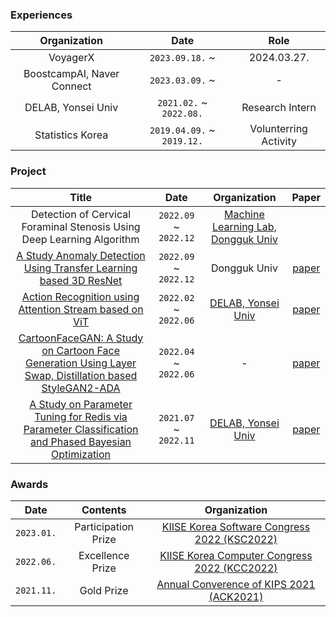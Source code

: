 
<!--
**nebulajo/nebulajo** is a ✨ _special_ ✨ repository because its `README.md` (this file) appears on your GitHub profile.

Here are some ideas to get you started:

- 🔭 I’m currently working on ...
- 🌱 I’m currently learning ...
- 👯 I’m looking to collaborate on ...
- 🤔 I’m looking for help with ...
- 💬 Ask me about ...
- 📫 How to reach me: ...
- 😄 Pronouns: ...
- ⚡ Fun fact: ...
-->

### Experiences

| Organization | Date 	| Role |
|:-----:	|:----------:	|:-----------:|
| VoyagerX | `2023.09.18.` ~  | 2024.03.27.  |
| BoostcampAI, Naver Connect | `2023.03.09.` ~  | -  |
| DELAB, Yonsei Univ | `2021.02.` ~  `2022.08.` | Research Intern  |
| Statistics Korea | `2019.04.09.` ~  `2019.12.` | Volunterring Activity |


### Project

| Title | Date  | Organization | Paper |
|:-----:	|:----------:	|:-----------:| :-----------:|
| Detection of Cervical Foraminal Stenosis Using Deep Learning Algorithm | `2022.09` ~ `2022.12` 	| [Machine Learning Lab, Dongguk Univ](https://www.ml.dongguk.edu/) | 
| [A Study Anomaly Detection Using Transfer Learning based 3D ResNet](https://github.com/nebulajo/TransferLearning_3DResNet) | `2022.09` ~ `2022.12` 	| Dongguk Univ | [paper](https://c11.kr/19ef6)
| [Action Recognition using Attention Stream based on ViT ](https://github.com/nebulajo/action_recognition_i3d_vit) | `2022.02` ~ `2022.06` 	| [DELAB, Yonsei Univ](http://delab.yonsei.ac.kr/) | [paper](https://c11.kr/19e4t)
| [CartoonFaceGAN: A Study on Cartoon Face Generation Using Layer Swap, Distillation based StyleGAN2-ADA ](https://github.com/nebulajo/cartoonfacegan/tree/main) | `2022.04` ~ `2022.06` 	| - | [paper](https://c11.kr/19ef4)
| [A Study on Parameter Tuning for Redis via Parameter Classification and Phased Bayesian Optimization ](https://github.com/nebulajo/DB_tuning_machinelearning) | `2021.07` ~ `2022.11` 	| [DELAB, Yonsei Univ](http://delab.yonsei.ac.kr/) | [paper](https://c11.kr/19e4j)


### Awards
| Date | Contents 	| Organization |
|:-----:	|:----------:	|:-----------:|
| `2023.01.` 	| Participation Prize | [KIISE Korea Software Congress 2022 (KSC2022)](https://www.kiise.or.kr/academy/main/main.fa)  |
| `2022.06.` 	| Excellence Prize | [KIISE Korea Computer Congress 2022 (KCC2022)](https://www.kiise.or.kr/academy/main/main.fa)  |
| `2021.11.` 	| Gold Prize | [Annual Converence of KIPS 2021 (ACK2021)](https://www.manuscriptlink.com/society/kips/conference/ack2021)  |


